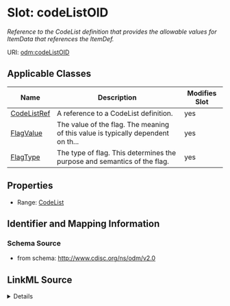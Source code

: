 # Slot: codeListOID


_Reference to the CodeList definition that provides the allowable values for ItemData that references the ItemDef._



URI: [odm:codeListOID](http://www.cdisc.org/ns/odm/v2.0/codeListOID)



<!-- no inheritance hierarchy -->




## Applicable Classes

| Name | Description | Modifies Slot |
| --- | --- | --- |
[CodeListRef](CodeListRef.md) | A reference to a CodeList definition. |  yes  |
[FlagValue](FlagValue.md) | The value of the flag. The meaning of this value is typically dependent on th... |  yes  |
[FlagType](FlagType.md) | The type of flag. This determines the purpose and semantics of the flag. |  yes  |







## Properties

* Range: [CodeList](CodeList.md)





## Identifier and Mapping Information







### Schema Source


* from schema: http://www.cdisc.org/ns/odm/v2.0




## LinkML Source

<details>
```yaml
name: codeListOID
description: Reference to the CodeList definition that provides the allowable values
  for ItemData that references the ItemDef.
from_schema: http://www.cdisc.org/ns/odm/v2.0
rank: 1000
alias: codeListOID
domain_of:
- CodeListRef
- FlagValue
- FlagType
range: CodeList

```
</details>